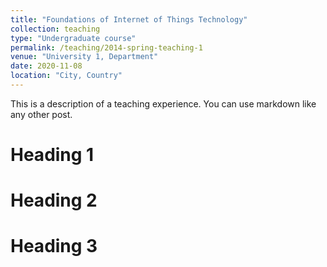 ```yaml
---
title: "Foundations of Internet of Things Technology"
collection: teaching
type: "Undergraduate course"
permalink: /teaching/2014-spring-teaching-1
venue: "University 1, Department"
date: 2020-11-08
location: "City, Country"
---
```


This is a description of a teaching experience. You can use markdown like any other post.

Heading 1
======

Heading 2
======

Heading 3
======
